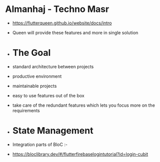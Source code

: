 # Almanhaj - Techno Masr


- https://flutterqueen.github.io/website/docs/intro

- Queen will provide these features and more in single solution

- # The Goal

- standard architecture between projects
- productive environment
- maintainable projects
- easy to use features out of the box
- take care of the redundant features which lets you focus more on the requirements


- # State Management
- Integration parts of BloC :- 
- https://bloclibrary.dev/#/flutterfirebaselogintutorial?id=login-cubit



